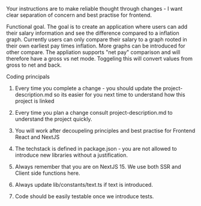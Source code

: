 Your instructions are to make reliable thought through changes - I want clear separation of concern and best practise for
frontend.

Functional goal.
The goal is to create an application where users can add their salary information and see the difference compared to a inflation graph.
Currently users can only compare their salary to a graph rooted in their own earliest pay times inflation. More graphs can be introduced for other compare.
The appliation supports "net pay" comparison and will therefore have a gross vs net mode. Toggeling this will convert values from gross to net and back.

Coding principals

1. Every time you complete a change - you should update the project-description.md so its easier for you next time to understand
   how this project is linked

2. Every time you plan a change consult project-description.md to understand the project quickly.

3. You will work after decoupeling principles and best practise for Frontend React and NextJS

4. The techstack is defined in package.json - you are not allowed to introduce new libraries without a justification.

5. Always remember that you are on NextJS 15. We use both SSR and Client side functions here.

6. Always update lib/constants/text.ts if text is introduced.

7. Code should be easily testable once we introduce tests.
